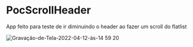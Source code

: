 # PocScrollHeader
App feito para teste de ir diminuindo o header ao fazer um scroll do flatlist

![Gravação-de-Tela-2022-04-12-às-14 59 20](https://user-images.githubusercontent.com/14877139/163025248-2741966f-c4b7-462e-850e-89a86f4303dd.gif)
